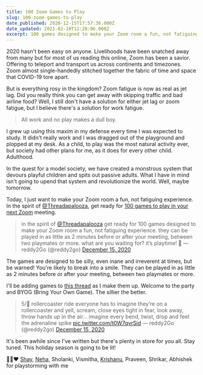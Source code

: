 ```yaml
---
title: 100 Zoom Games to Play
slug: 100-zoom-games-to-play
date_published: 2020-12-15T17:57:36.000Z
date_updated: 2021-02-10T12:28:06.000Z
excerpt: 100 games designed to make your Zoom room a fun, not fatiguing experience. Make the world a better place by putting a smile on your face, for it’s playtime!
---
```


2020 hasn't been easy on anyone. Livelihoods have been snatched away from many but for most of us reading this online, Zoom has been a savior. Offering to teleport and transport us across continents and timezones. Zoom almost single-handedly stitched together the fabric of time and space that COVID-19 tore apart.

But is everything rosy in the kingdom? Zoom fatigue is now as real as jet lag. Did you really think you can get away with skipping traffic and bad airline food? Well, I still don't have a solution for either jet lag or zoom fatigue, but I believe there's a solution for work fatigue.

> All work and no play makes a dull boy.

I grew up using this maxim in my defense every time I was expected to study. It didn't really work and I was dragged out of the playground and plopped at my desk. As a child, to play was the most natural activity ever, but society had other plans for me, as it does for every other child. Adulthood.

In the quest for a model society, we have created a monstrous system that devours playful children and spits out passive adults. What I have in mind isn't going to upend that system and revolutionize the world. Well, maybe tomorrow.

Today, I just want to make your Zoom room a fun, not fatiguing experience. In the spirit of [@Threadapalooza](https://twitter.com/threadapalooza), get ready for [100 games to play in your next Zoom](https://twitter.com/reddy2go/status/1338901196409434112) meeting.

> in the spirit of [@Threadapalooza](https://twitter.com/threadapalooza?ref_src=twsrc%5Etfw) get ready for 100 games designed to make your Zoom room a fun, not fatiguing experience. they can be played in as little as 2 minutes before or after your meeting, between two playmates or more. what are you waiting for? it’s playtime! 🏁
> &mdash; reddy2Go (@reddy2go) [December 15, 2020](https://twitter.com/reddy2go/status/1338901196409434112?ref_src=twsrc%5Etfw)

The games are designed to be silly, even inane and irreverent at times, but be warned! You're likely to break into a smile. They can be played in as little as 2 minutes before or after your meeting, between two playmates or more.

I'll be adding games to [this thread](https://twitter.com/reddy2go/status/1338901196409434112) as I make them up. Welcome to the party and BYOG (Bring Your Own Game). The sillier the better.

> 5/💯 rollercoaster ride
> everyone has to imagine they’re on a rollercoaster and yell, scream, close eyes tight in fear, look away, throw hands up in the air… imagine every bend, twist, drop and feel the adrenaline spike [pic.twitter.com/t0W7qvrSid](https://t.co/t0W7qvrSid)
> &mdash; reddy2Go (@reddy2go) [December 15, 2020](https://twitter.com/reddy2go/status/1338901275132379141?ref_src=twsrc%5Etfw)

It's been awhile since I've written but there's plenty in store for you all. Stay tuned. This holiday season is going to be lit!

🙏🏽♥️ [Shay](https://twitter.com/reframedfeeling), [Neha](https://twitter.com/nehakumarisaa), Sholanki, Vismitha, [Krishanu](https://twitter.com/krisdhar), Praveen, Shrikar, Abhishek for playstorming with me
